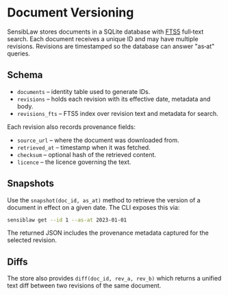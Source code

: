 # Document Versioning

SensibLaw stores documents in a SQLite database with [FTS5](https://www.sqlite.org/fts5.html)
full‑text search.  Each document receives a unique ID and may have multiple
revisions.  Revisions are timestamped so the database can answer "as‑at"
queries.

## Schema

- `documents` – identity table used to generate IDs.
- `revisions` – holds each revision with its effective date, metadata and body.
- `revisions_fts` – FTS5 index over revision text and metadata for search.

Each revision also records provenance fields:

- `source_url` – where the document was downloaded from.
- `retrieved_at` – timestamp when it was fetched.
- `checksum` – optional hash of the retrieved content.
- `licence` – the licence governing the text.

## Snapshots

Use the `snapshot(doc_id, as_at)` method to retrieve the version of a document
in effect on a given date.  The CLI exposes this via:

```bash
sensiblaw get --id 1 --as-at 2023-01-01
```

The returned JSON includes the provenance metadata captured for the selected
revision.

## Diffs

The store also provides `diff(doc_id, rev_a, rev_b)` which returns a unified
text diff between two revisions of the same document.
